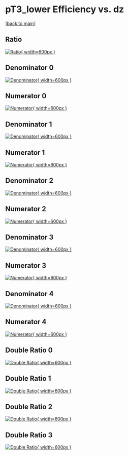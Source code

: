 # pT3_lower Efficiency vs. dz

[[back to main](./)]



## Ratio

[![Ratio](../mtv/var/pT3_lower_xtr_11_1_eff_dz.png){ width=600px }](../mtv/var/pT3_lower_xtr_11_1_eff_dz.pdf)

## Denominator 0

[![Denominator](../mtv/den/pT3_lower_xtr_11_1_eff_dz_den0.png){ width=600px }](../mtv/den/pT3_lower_xtr_11_1_eff_dz_den0.pdf)

## Numerator 0

[![Numerator](../mtv/num/pT3_lower_xtr_11_1_eff_dz_num0.png){ width=600px }](../mtv/num/pT3_lower_xtr_11_1_eff_dz_num0.pdf)

## Denominator 1

[![Denominator](../mtv/den/pT3_lower_xtr_11_1_eff_dz_den1.png){ width=600px }](../mtv/den/pT3_lower_xtr_11_1_eff_dz_den1.pdf)

## Numerator 1

[![Numerator](../mtv/num/pT3_lower_xtr_11_1_eff_dz_num1.png){ width=600px }](../mtv/num/pT3_lower_xtr_11_1_eff_dz_num1.pdf)

## Denominator 2

[![Denominator](../mtv/den/pT3_lower_xtr_11_1_eff_dz_den2.png){ width=600px }](../mtv/den/pT3_lower_xtr_11_1_eff_dz_den2.pdf)

## Numerator 2

[![Numerator](../mtv/num/pT3_lower_xtr_11_1_eff_dz_num2.png){ width=600px }](../mtv/num/pT3_lower_xtr_11_1_eff_dz_num2.pdf)

## Denominator 3

[![Denominator](../mtv/den/pT3_lower_xtr_11_1_eff_dz_den3.png){ width=600px }](../mtv/den/pT3_lower_xtr_11_1_eff_dz_den3.pdf)

## Numerator 3

[![Numerator](../mtv/num/pT3_lower_xtr_11_1_eff_dz_num3.png){ width=600px }](../mtv/num/pT3_lower_xtr_11_1_eff_dz_num3.pdf)

## Denominator 4

[![Denominator](../mtv/den/pT3_lower_xtr_11_1_eff_dz_den4.png){ width=600px }](../mtv/den/pT3_lower_xtr_11_1_eff_dz_den4.pdf)

## Numerator 4

[![Numerator](../mtv/num/pT3_lower_xtr_11_1_eff_dz_num4.png){ width=600px }](../mtv/num/pT3_lower_xtr_11_1_eff_dz_num4.pdf)

## Double Ratio 0

[![Double Ratio](../mtv/ratio/pT3_lower_xtr_11_1_eff_dz_ratio0.png){ width=600px }](../mtv/ratio/pT3_lower_xtr_11_1_eff_dz_ratio0.pdf)

## Double Ratio 1

[![Double Ratio](../mtv/ratio/pT3_lower_xtr_11_1_eff_dz_ratio1.png){ width=600px }](../mtv/ratio/pT3_lower_xtr_11_1_eff_dz_ratio1.pdf)

## Double Ratio 2

[![Double Ratio](../mtv/ratio/pT3_lower_xtr_11_1_eff_dz_ratio2.png){ width=600px }](../mtv/ratio/pT3_lower_xtr_11_1_eff_dz_ratio2.pdf)

## Double Ratio 3

[![Double Ratio](../mtv/ratio/pT3_lower_xtr_11_1_eff_dz_ratio3.png){ width=600px }](../mtv/ratio/pT3_lower_xtr_11_1_eff_dz_ratio3.pdf)

